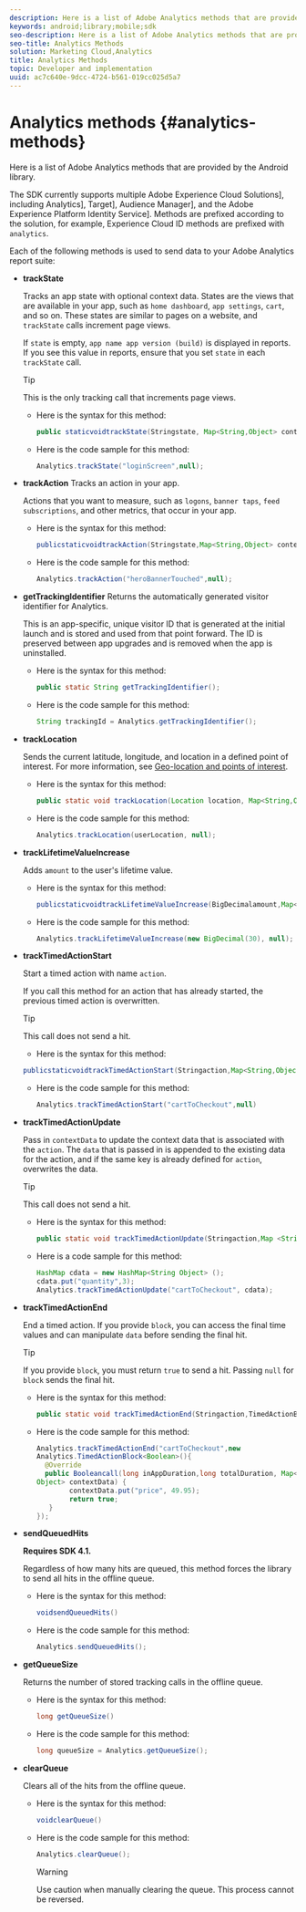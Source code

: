 ```yaml
---
description: Here is a list of Adobe Analytics methods that are provided by the Android library.
keywords: android;library;mobile;sdk
seo-description: Here is a list of Adobe Analytics methods that are provided by the Android library.
seo-title: Analytics Methods
solution: Marketing Cloud,Analytics
title: Analytics Methods
topic: Developer and implementation
uuid: ac7c640e-9dcc-4724-b561-019cc025d5a7
---
```


# Analytics methods {#analytics-methods}

Here is a list of Adobe Analytics methods that are provided by the Android library.

The SDK currently supports multiple Adobe Experience Cloud Solutions], including Analytics], Target], Audience Manager], and the Adobe Experience Platform Identity Service]. Methods are prefixed according to the solution, for example, Experience Cloud ID methods are prefixed with `analytics`.

Each of the following methods is used to send data to your Adobe Analytics report suite: 

* **trackState**

  Tracks an app state with optional context data. States are the views that are available in your app, such as `home dashboard`, `app settings`, `cart`, and so on. These states are similar to pages on a website, and `trackState` calls increment page views. 
  
  If `state` is empty, `app name app version (build)` is displayed in reports. If you see this value in reports, ensure that you set `state` in each `trackState` call. 
  
  >[!TIP]
  >
  >This is the only tracking call that increments page views.

  * Here is the syntax for this method:

    ```java
    public staticvoidtrackState(Stringstate, Map<String,Object> contextData);
    ```

  * Here is the code sample for this method:

    ```java
    Analytics.trackState("loginScreen",null);
    ```

* **trackAction**
  Tracks an action in your app.
  
  Actions that you want to measure, such as `logons`, `banner taps`, `feed subscriptions`, and other metrics, that occur in your app. 

  * Here is the syntax for this method:

    ```java
    publicstaticvoidtrackAction(Stringstate,Map<String,Object> contextData);
    ```

  * Here is the code sample for this method:

    ```java
    Analytics.trackAction("heroBannerTouched",null);
    ```

* **getTrackingIdentifier**
  Returns the automatically generated visitor identifier for Analytics. 
  
  This is an app-specific, unique visitor ID that is generated at the initial launch and is stored and used from that point forward. The ID is preserved between app upgrades and is removed when the app is uninstalled. 

  * Here is the syntax for this method:

    ```java
    public static String getTrackingIdentifier(); 
    ```

  * Here is the code sample for this method:

    ```java
    String trackingId = Analytics.getTrackingIdentifier(); 
    ```
  
* **trackLocation**

  Sends the current latitude, longitude, and location in a defined point of interest. For more information, see [Geo-location and points of interest](/help/android/location/geo-poi.md).

  * Here is the syntax for this method:

    ```java
    public static void trackLocation(Location location, Map<String,Object> contextData); 
    ```

  * Here is the code sample for this method:

    ```java
    Analytics.trackLocation(userLocation, null);
    ```

* **trackLifetime​ValueIncrease**

  Adds `amount` to the user's lifetime value. 

  * Here is the syntax for this method:

    ```java
    publicstaticvoidtrackLifetimeValueIncrease(BigDecimalamount,Map<String,Object>contextData);
    ```

  * Here is the code sample for this method:

    ```java
    Analytics.trackLifetimeValueIncrease(new BigDecimal(30), null);
    ```

* **trackTimed​ActionStart**

  Start a timed action with name `action`.
  
  If you call this method for an action that has already started, the previous timed action is overwritten. 
  
  >[!TIP]
  >
  >This call does not send a hit. 

  * Here is the syntax for this method:

   ```java
   publicstaticvoidtrackTimedActionStart(Stringaction,Map<String,Object>contextData);
   ```

  * Here is the code sample for this method:

    ```java
    Analytics.trackTimedActionStart("cartToCheckout",null)
    ```

* **trackTimed​ActionUpdate**

  Pass in `contextData` to update the context data that is associated with the `action`. The `data` that is passed in is appended to the existing data for the action, and if the same key is already defined for `action`, overwrites the data. 
  
   >[!TIP]
   >
   >This call does not send a hit. 

  * Here is the syntax for this method:

    ```java
    public static void trackTimedActionUpdate(Stringaction,Map <String,Object> contextData); 
    ```

  * Here is a code sample for this method:

    ```java
    HashMap cdata = new HashMap<String Object> (); 
    cdata.put("quantity",3); 
    Analytics.trackTimedActionUpdate("cartToCheckout", cdata);
     ```

* **trackTimed​ActionEnd**

  End a timed action. If you provide `block`, you can access the final time values and can manipulate `data` before sending the final hit. 

   >[!TIP]
   >
   >If you provide `block`, you must return `true` to send a hit. Passing `null` for `block` sends the final hit.

  * Here is the syntax for this method:

    ```java
    public static void trackTimedActionEnd(Stringaction,TimedActionBlock<Boolean> logic); 
    ```

  * Here is the code sample for this method:

    ```java
    Analytics.trackTimedActionEnd("cartToCheckout",new
    Analytics.TimedActionBlock<Boolean>(){
      @Override
      public Booleancall(long inAppDuration,long totalDuration, Map<String,
    Object> contextData) {
            contextData.put("price", 49.95);
            return true;
       }
    });
    ```

* **sendQueuedHits**

  **Requires SDK 4.1.** 
  
  Regardless of how many hits are queued, this method forces the library to send all hits in the offline queue. 

  * Here is the syntax for this method:

    ```java
    voidsendQueuedHits()
    ```

  * Here is the code sample for this method:

    ```java
    Analytics.sendQueuedHits();
    ```

* **getQueueSize**

  Returns the number of stored tracking calls in the offline queue. 

  * Here is the syntax for this method:

    ```java
    long getQueueSize()
    ```

  * Here is the code sample for this method:

    ```java
    long queueSize = Analytics.getQueueSize(); 
    ```

* **clearQueue**
  
  Clears all of the hits from the offline queue.

  * Here is the syntax for this method:

    ```java
    voidclearQueue()
    ```

  * Here is the code sample for this method:

    ```java
    Analytics.clearQueue();
    ```

    >[!WARNING]
    >
    > Use caution when manually clearing the queue. This process cannot be reversed.